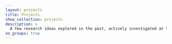 ```yaml
---
layout: projects
title: Projects
show_collection: projects
description: >
  A few research ideas explored in the past, actively investigated at the moment, or planned in the future. Biology, cognitive science and physics, using information theory, control theory and dynamical systems analysis.
no_groups: true
---
```


<!-- 
---
layout: grid
title: Research projects
slug: research
menu: true
order: 1
description: >
  A few research ideas explored in the past, actively investigated at the moment, or planned in the future. Biology, cognitive science and physics, using information theory, control theory and dynamical systems analysis.
no_groups: true
---
 -->